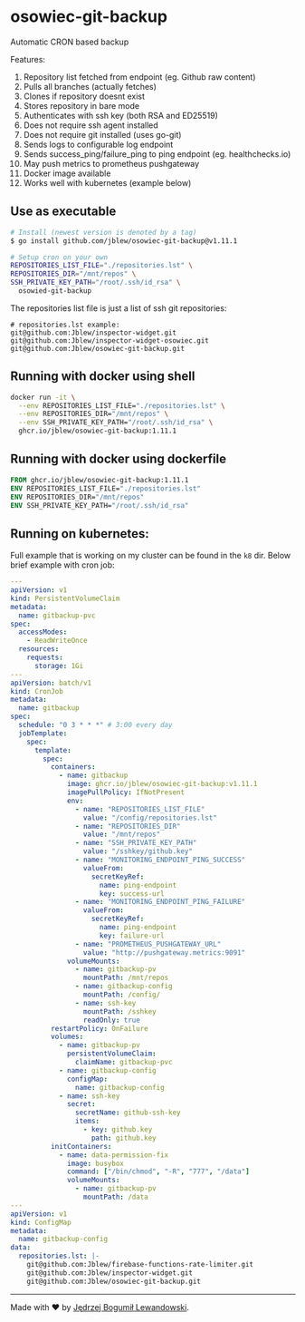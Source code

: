 # osowiec-git-backup

Automatic CRON based backup

Features:

1. Repository list fetched from endpoint (eg. Github raw content)
2. Pulls all branches (actually fetches)
3. Clones if repository doesnt exist
4. Stores repository in bare mode
5. Authenticates with ssh key (both RSA and ED25519)
6. Does not require ssh agent installed
7. Does not require git installed (uses go-git)
8. Sends logs to configurable log endpoint
9. Sends success_ping/failure_ping to ping endpoint (eg. healthchecks.io)
10. May push metrics to prometheus pushgateway
11. Docker image available
12. Works well with kubernetes (example below)

## Use as executable

```bash
# Install (newest version is denoted by a tag)
$ go install github.com/jblew/osowiec-git-backup@v1.11.1

# Setup cron on your own
REPOSITORIES_LIST_FILE="./repositories.lst" \
REPOSITORIES_DIR="/mnt/repos" \
SSH_PRIVATE_KEY_PATH="/root/.ssh/id_rsa" \
  osowied-git-backup
```

The repositories list file is just a list of ssh git repositories:

```
# repositories.lst example:
git@github.com:Jblew/inspector-widget.git
git@github.com:Jblew/inspector-widget-osowiec.git
git@github.com:Jblew/osowiec-git-backup.git
```

## Running with docker using shell

```sh
docker run -it \
  --env REPOSITORIES_LIST_FILE="./repositories.lst" \
  --env REPOSITORIES_DIR="/mnt/repos" \
  --env SSH_PRIVATE_KEY_PATH="/root/.ssh/id_rsa" \
  ghcr.io/jblew/osowiec-git-backup:1.11.1
```

## Running with docker using dockerfile

```dockerfile
FROM ghcr.io/jblew/osowiec-git-backup:1.11.1
ENV REPOSITORIES_LIST_FILE="./repositories.lst"
ENV REPOSITORIES_DIR="/mnt/repos"
ENV SSH_PRIVATE_KEY_PATH="/root/.ssh/id_rsa"
```

## Running on kubernetes:

Full example that is working on my cluster can be found in the `k8` dir. Below brief example with cron job:

```yml
---
apiVersion: v1
kind: PersistentVolumeClaim
metadata:
  name: gitbackup-pvc
spec:
  accessModes:
    - ReadWriteOnce
  resources:
    requests:
      storage: 1Gi
---
apiVersion: batch/v1
kind: CronJob
metadata:
  name: gitbackup
spec:
  schedule: "0 3 * * *" # 3:00 every day
  jobTemplate:
    spec:
      template:
        spec:
          containers:
            - name: gitbackup
              image: ghcr.io/jblew/osowiec-git-backup:v1.11.1
              imagePullPolicy: IfNotPresent
              env:
                - name: "REPOSITORIES_LIST_FILE"
                  value: "/config/repositories.lst"
                - name: "REPOSITORIES_DIR"
                  value: "/mnt/repos"
                - name: "SSH_PRIVATE_KEY_PATH"
                  value: "/sshkey/github.key"
                - name: "MONITORING_ENDPOINT_PING_SUCCESS"
                  valueFrom:
                    secretKeyRef:
                      name: ping-endpoint
                      key: success-url
                - name: "MONITORING_ENDPOINT_PING_FAILURE"
                  valueFrom:
                    secretKeyRef:
                      name: ping-endpoint
                      key: failure-url
                - name: "PROMETHEUS_PUSHGATEWAY_URL"
                  value: "http://pushgateway.metrics:9091"
              volumeMounts:
                - name: gitbackup-pv
                  mountPath: /mnt/repos
                - name: gitbackup-config
                  mountPath: /config/
                - name: ssh-key
                  mountPath: /sshkey
                  readOnly: true
          restartPolicy: OnFailure
          volumes:
            - name: gitbackup-pv
              persistentVolumeClaim:
                claimName: gitbackup-pvc
            - name: gitbackup-config
              configMap:
                name: gitbackup-config
            - name: ssh-key
              secret:
                secretName: github-ssh-key
                items:
                  - key: github.key
                    path: github.key
          initContainers:
            - name: data-permission-fix
              image: busybox
              command: ["/bin/chmod", "-R", "777", "/data"]
              volumeMounts:
                - name: gitbackup-pv
                  mountPath: /data
---
apiVersion: v1
kind: ConfigMap
metadata:
  name: gitbackup-config
data:
  repositories.lst: |-
    git@github.com:Jblew/firebase-functions-rate-limiter.git
    git@github.com:Jblew/inspector-widget.git
    git@github.com:Jblew/osowiec-git-backup.git
```

---

Made with ❤️ by [Jędrzej Bogumił Lewandowski](https://jblewandowski.com/).
